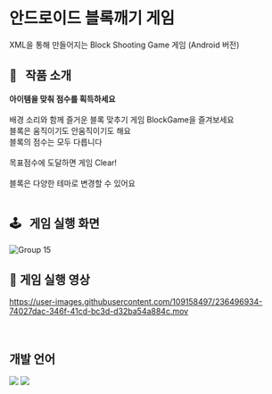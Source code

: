 # 안드로이드 블록깨기 게임
XML을 통해 만들어지는 Block Shooting Game 게임 (Android 버전)

## 🧩 &nbsp; 작품 소개
**아이템을 맞춰 점수를 획득하세요**<br>
<br>
배경 소리와 함께 즐거운 블록 맞추기 게임 BlockGame을 즐겨보세요<br>
블록은 움직이기도 안움직이기도 해요<br>
블록의 점수는 모두 다릅니다<br>
<br>
목표점수에 도달하면 게임 Clear!
<br>
<br>
블록은 다양한 테마로 변경할 수 있어요
<br>
<br>
## 🕹 &nbsp; 게임 실행 화면

![Group 15](https://user-images.githubusercontent.com/109158497/236491542-11320c12-cfb6-47f9-84ef-4db213f36784.png)
<br>

## 🎥 게임 실행 영상

https://user-images.githubusercontent.com/109158497/236496934-74027dac-346f-41cd-bc3d-d32ba54a884c.mov

<br>

## 개발 언어
<img src="https://img.shields.io/badge/JAVA-FF7800?style=for-the-badge&logo=Java&logoColor=#7F52FF"> <img src="https://img.shields.io/badge/android-3DDC84?style=for-the-badge&logo=Android&logoColor=white">
